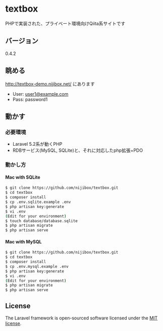 # textbox

PHPで実装された、プライベート環境向けQiita系サイトです

## バージョン

0.4.2

## 眺める

http://textbox-demo.nijibox.net/ にあります

* User: user1@example.com
* Pass: password1

## 動かす

### 必要環境

* Laravel 5.2系が動くPHP
* RDBサービス(MySQL, SQLite)と、それに対応したphp拡張+PDO

### 動かし方

#### Mac with SQLite

```bash
$ git clone https://github.com/nijibox/textbox.git
$ cd textbox
$ composer install
$ cp .env.sqlite.example .env
$ php artisan key:generate
$ vi .env
(Edit for your environment)
$ touch database/database.sqlite
$ php artisan migrate
$ php artisan serve
```

#### Mac with MySQL

```bash
$ git clone https://github.com/nijibox/textbox.git
$ cd textbox
$ composer install
$ cp .env.mysql.example .env
$ php artisan key:generate
$ vi .env
(Edit for your environment)
$ php artisan migrate
$ php artisan serve
```

## License

The Laravel framework is open-sourced software licensed under the [MIT license](http://opensource.org/licenses/MIT).
